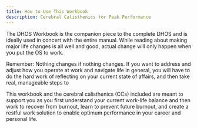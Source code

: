 ```yaml
---
title: How to Use This Workbook
description: Cerebral Calisthenics for Peak Performance
---
```


The DHOS Workbook is the companion piece to the complete DHOS and is ideally used in concert with the entire manual. While reading about making major life changes is all well and good, actual change will only happen when you put the OS to work. 

Remember: Nothing changes if nothing changes. If you want to address and adjust how you operate at work and navigate life in general, you will have to do the hard work of reflecting on your current state of affairs, and then take real, manageable steps to 

This workbook and the cerebral calisthenics (CCs) included are meant to support you as you first understand your current work-life balance and then work to recover from burnout, learn to prevent future burnout, and create a restful work solution to enable optimum performance in your career and personal life.

